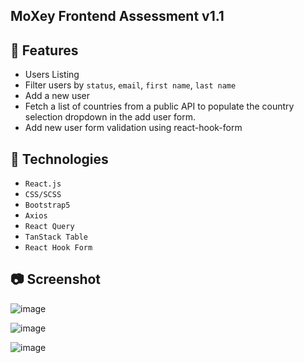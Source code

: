## MoXey Frontend Assessment v1.1

## 🌟 Features

- Users Listing
- Filter users by `status`, `email`, `first name`, `last name`
- Add a new user
- Fetch a list of countries from a public API to populate the country selection dropdown in the add user form.
- Add new user form validation using react-hook-form

## 🔨 Technologies

- `React.js`
- `CSS/SCSS`
- `Bootstrap5`
- `Axios`
- `React Query`
- `TanStack Table`
- `React Hook Form`

## 📷️ Screenshot

![image](https://github.com/subrat611/moxey-assessment/assets/77252075/06726e86-cfda-48f9-b3ad-1405a815f447)

![image](https://github.com/subrat611/moxey-assessment/assets/77252075/e9120510-d3d9-468a-a896-aab26bf55020)

![image](https://github.com/subrat611/moxey-assessment/assets/77252075/1541bcba-d668-439e-9ae2-7e12fe1b3576)
